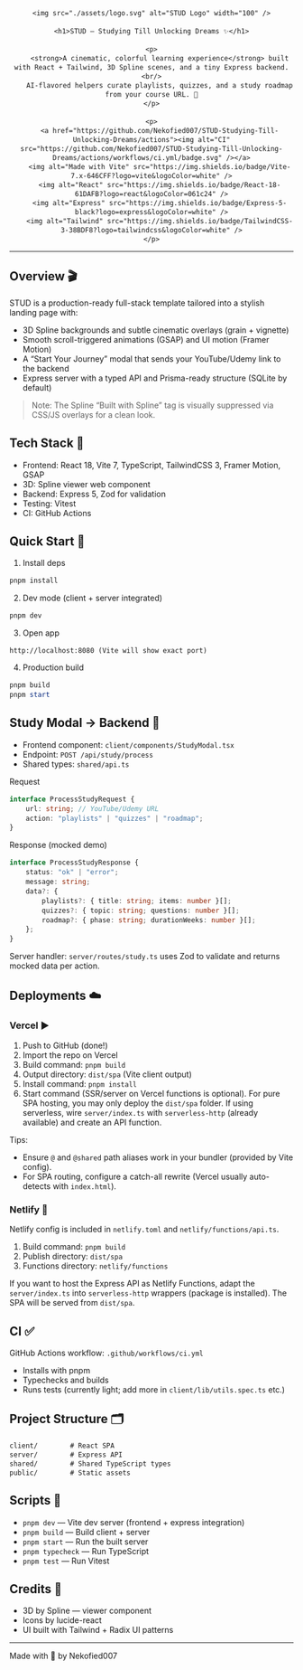 <div align="center">

	<img src="./assets/logo.svg" alt="STUD Logo" width="100" />

	<h1>STUD — Studying Till Unlocking Dreams ✨</h1>

	<p>
		<strong>A cinematic, colorful learning experience</strong> built with React + Tailwind, 3D Spline scenes, and a tiny Express backend. <br/>
		AI-flavored helpers curate playlists, quizzes, and a study roadmap from your course URL. 🚀
	</p>

	<p>
		<a href="https://github.com/Nekofied007/STUD-Studying-Till-Unlocking-Dreams/actions"><img alt="CI" src="https://github.com/Nekofied007/STUD-Studying-Till-Unlocking-Dreams/actions/workflows/ci.yml/badge.svg" /></a>
		<img alt="Made with Vite" src="https://img.shields.io/badge/Vite-7.x-646CFF?logo=vite&logoColor=white" />
		<img alt="React" src="https://img.shields.io/badge/React-18-61DAFB?logo=react&logoColor=061c24" />
		<img alt="Express" src="https://img.shields.io/badge/Express-5-black?logo=express&logoColor=white" />
		<img alt="Tailwind" src="https://img.shields.io/badge/TailwindCSS-3-38BDF8?logo=tailwindcss&logoColor=white" />
	</p>

</div>

---

## Overview 🎬

STUD is a production-ready full-stack template tailored into a stylish landing page with:
- 3D Spline backgrounds and subtle cinematic overlays (grain + vignette)
- Smooth scroll-triggered animations (GSAP) and UI motion (Framer Motion)
- A “Start Your Journey” modal that sends your YouTube/Udemy link to the backend
- Express server with a typed API and Prisma-ready structure (SQLite by default)

> Note: The Spline “Built with Spline” tag is visually suppressed via CSS/JS overlays for a clean look.

## Tech Stack 🧰

- Frontend: React 18, Vite 7, TypeScript, TailwindCSS 3, Framer Motion, GSAP
- 3D: Spline viewer web component
- Backend: Express 5, Zod for validation
- Testing: Vitest
- CI: GitHub Actions

## Quick Start 🏁

1) Install deps

```powershell
pnpm install
```

2) Dev mode (client + server integrated)

```powershell
pnpm dev
```

3) Open app

```text
http://localhost:8080 (Vite will show exact port)
```

4) Production build

```powershell
pnpm build
pnpm start
```

## Study Modal → Backend 🔗

- Frontend component: `client/components/StudyModal.tsx`
- Endpoint: `POST /api/study/process`
- Shared types: `shared/api.ts`

Request

```ts
interface ProcessStudyRequest {
	url: string; // YouTube/Udemy URL
	action: "playlists" | "quizzes" | "roadmap";
}
```

Response (mocked demo)

```ts
interface ProcessStudyResponse {
	status: "ok" | "error";
	message: string;
	data?: {
		playlists?: { title: string; items: number }[];
		quizzes?: { topic: string; questions: number }[];
		roadmap?: { phase: string; durationWeeks: number }[];
	};
}
```

Server handler: `server/routes/study.ts` uses Zod to validate and returns mocked data per action.

## Deployments ☁️

### Vercel ▶️

1. Push to GitHub (done!)
2. Import the repo on Vercel
3. Build command: `pnpm build`
4. Output directory: `dist/spa` (Vite client output)
5. Install command: `pnpm install`
6. Start command (SSR/server on Vercel functions is optional). For pure SPA hosting, you may only deploy the `dist/spa` folder. If using serverless, wire `server/index.ts` with `serverless-http` (already available) and create an API function.

Tips:
- Ensure `@` and `@shared` path aliases work in your bundler (provided by Vite config).
- For SPA routing, configure a catch-all rewrite (Vercel usually auto-detects with `index.html`).

### Netlify 🚀

Netlify config is included in `netlify.toml` and `netlify/functions/api.ts`.

1. Build command: `pnpm build`
2. Publish directory: `dist/spa`
3. Functions directory: `netlify/functions`

If you want to host the Express API as Netlify Functions, adapt the `server/index.ts` into `serverless-http` wrappers (package is installed). The SPA will be served from `dist/spa`.

## CI ✅

GitHub Actions workflow: `.github/workflows/ci.yml`
- Installs with pnpm
- Typechecks and builds
- Runs tests (currently light; add more in `client/lib/utils.spec.ts` etc.)

## Project Structure 🗂️

```
client/        # React SPA
server/        # Express API
shared/        # Shared TypeScript types
public/        # Static assets
```

## Scripts 📜

- `pnpm dev` — Vite dev server (frontend + express integration)
- `pnpm build` — Build client + server
- `pnpm start` — Run the built server
- `pnpm typecheck` — Run TypeScript
- `pnpm test` — Run Vitest

## Credits 💜

- 3D by Spline — viewer component
- Icons by lucide-react
- UI built with Tailwind + Radix UI patterns

---

Made with 💫 by Nekofied007
